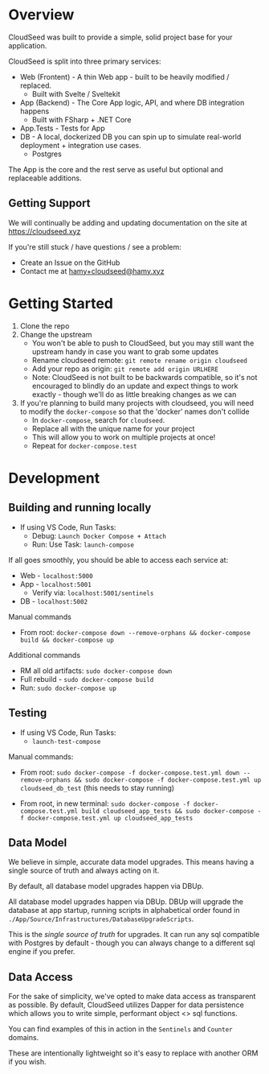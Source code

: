 # Overview

CloudSeed was built to provide a simple, solid project base for your application.

CloudSeed is split into three primary services:

* Web (Frontent) - A thin Web app - built to be heavily modified / replaced.
    * Built with Svelte / Sveltekit
* App (Backend) - The Core App logic, API, and where DB integration happens
    * Built with FSharp + .NET Core
* App.Tests - Tests for App
* DB - A local, dockerized DB you can spin up to simulate real-world deployment + integration use cases.
    * Postgres

The App is the core and the rest serve as useful but optional and replaceable additions.

## Getting Support

We will continually be adding and updating documentation on the site at https://cloudseed.xyz
 
If you're still stuck / have questions / see a problem: 

* Create an Issue on the GitHub
* Contact me at hamy+cloudseed@hamy.xyz

# Getting Started

1. Clone the repo
2. Change the upstream
    * You won't be able to push to CloudSeed, but you may still want the upstream handy in case you want to grab some updates
    * Rename cloudseed remote: `git remote rename origin cloudseed`
    * Add your repo as origin: `git remote add origin URLHERE`
    * Note: CloudSeed is not built to be backwards compatible, so it's not encouraged to blindly do an update and expect things to work exactly - though we'll do as little breaking changes as we can
3. If you're planning to build many projects with cloudseed, you will need to modify the `docker-compose` so that the 'docker' names don't collide
    * In `docker-compose`, search for `cloudseed`.
    * Replace all with the unique name for your project 
    * This will allow you to work on multiple projects at once!
    * Repeat for `docker-compose.test`

# Development

## Building and running locally

* If using VS Code, Run Tasks:
    * Debug: `Launch Docker Compose + Attach`
    * Run: Use Task: `launch-compose`

If all goes smoothly, you should be able to access each service at:

* Web - `localhost:5000`
* App - `localhost:5001`
    * Verify via: `localhost:5001/sentinels`
* DB - `localhost:5002`

Manual commands

* From root: `docker-compose down --remove-orphans && docker-compose build && docker-compose up`

Additional commands

* RM all old artifacts: `sudo docker-compose down`
* Full rebuild - `sudo docker-compose build`
* Run: `sudo docker-compose up`

## Testing

* If using VS Code, Run Tasks:
    * `launch-test-compose`

Manual commands:

* From root: `sudo docker-compose -f docker-compose.test.yml down --remove-orphans && sudo docker-compose -f docker-compose.test.yml up cloudseed_db_test` (this needs to stay running)

* From root, in new terminal: `sudo docker-compose -f docker-compose.test.yml build cloudseed_app_tests && sudo docker-compose -f docker-compose.test.yml up cloudseed_app_tests`

## Data Model

We believe in simple, accurate data model upgrades. This means having a single source of truth and always acting on it.

By default, all database model upgrades happen via DBUp. 

All database model upgrades happen via DBUp. DBUp will upgrade the database at app startup, running scripts in alphabetical order found in `./App/Source/Infrastructures/DatabaseUpgradeScripts`. 

This is the _single source of truth_ for upgrades. It can run any sql compatible with Postgres by default - though you can always change to a different sql engine if you prefer.

## Data Access

For the sake of simplicity, we've opted to make data access as transparent as possible. By default, CloudSeed utilizes Dapper for data persistence which allows you to write simple, performant object <> sql functions.

You can find examples of this in action in the `Sentinels` and `Counter` domains.

These are intentionally lightweight so it's easy to replace with another ORM if you wish.
